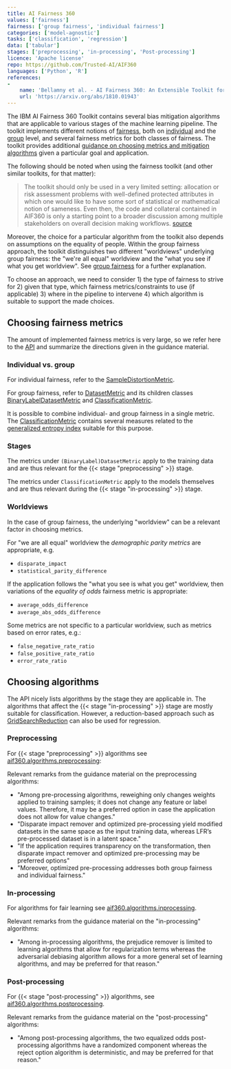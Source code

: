 ```yaml
---
title: AI Fairness 360
values: ['fairness']
fairness: ['group fairness', 'individual fairness']
categories: ['model-agnostic']
tasks: ['classification', 'regression']
data: ['tabular']
stages: ['preprocessing', 'in-processing', 'Post-processing']
licence: 'Apache license'
repo: https://github.com/Trusted-AI/AIF360
languages: ['Python', 'R']
references: 
- 
    name: 'Bellamny et al. - AI Fairness 360: An Extensible Toolkit for Detecting, Understanding, and Mitigating Unwanted Algorithmic Bias'
    url: 'https://arxiv.org/abs/1810.01943'
---
```


The IBM AI Fairness 360 Toolkit contains several bias mitigation algorithms that are applicable to various stages of the machine learning pipeline.
The toolkit implements different notions of [fairness](/values/fairness), both on [individual](/fairness/individual-fairness) and the [group](/fairness/group-fairness) level, and several fairness metrics for both classes of fairness.
The toolkit provides additional [guidance on choosing metrics and mitigation algorithms](http://aif360.mybluemix.net/resources#guidance) given a particular goal and application.

The following should be noted when using the fairness toolkit (and other similar toolkits, for that matter):

> The toolkit should only be used in a very limited setting: allocation or risk assessment problems with well-defined protected attributes in which one would like to have some sort of statistical or mathematical notion of sameness. Even then, the code and collateral contained in AIF360 is only a starting point to a broader discussion among multiple stakeholders on overall decision making workflows. [source](http://aif360.mybluemix.net/resources#guidance)

Moreover, the choice for a particular algorithm from the toolkit also depends on assumptions on the equality of people.
Within the group fairness approach, the toolkit distinguishes two different "worldviews" underlying group fairness: the "we're all equal" worldview and the "what you see if what you get worldview". See [group fairness](/fairness/group-fairness) for a further explanation.

To choose an approach, we need to consider 1) the type of fairness to strive for 2) given that type, which fairness metrics/constraints to use (if applicable) 3) where in the pipeline to intervene 4) which algorithm is suitable to support the made choices.

## Choosing fairness metrics

The amount of implemented fairness metrics is very large, so we refer here to the [API](https://aif360.readthedocs.io/en/latest/modules/metrics.html) and summarize the directions given in the guidance material.

### Individual vs. group

For individual fairness, refer to the [SampleDistortionMetric](https://aif360.readthedocs.io/en/latest/modules/generated/aif360.metrics.SampleDistortionMetric.html#aif360.metrics.SampleDistortionMetric).

For group fairness, refer to [DatasetMetric](https://aif360.readthedocs.io/en/latest/modules/generated/aif360.metrics.DatasetMetric.html#aif360.metrics.DatasetMetric) and its children classes [BinaryLabelDatasetMetric](https://aif360.readthedocs.io/en/latest/modules/generated/aif360.metrics.BinaryLabelDatasetMetric.html#aif360.metrics.BinaryLabelDatasetMetric) and [ClassificationMetric](https://aif360.readthedocs.io/en/latest/modules/generated/aif360.metrics.ClassificationMetric.html#aif360.metrics.ClassificationMetric).

It is possible to combine individual- and group fairness in a single metric. 
The [ClassificationMetric](https://aif360.readthedocs.io/en/latest/modules/generated/aif360.metrics.ClassificationMetric.html#aif360.metrics.ClassificationMetric) contains several measures related to the [generalized entropy index](https://aif360.readthedocs.io/en/latest/modules/generated/aif360.metrics.ClassificationMetric.html#aif360.metrics.ClassificationMetric.generalized_entropy_index) suitable for this purpose.

### Stages

The metrics under `(BinaryLabel)DatasetMetric` apply to the training data and are thus relevant for the {{< stage "preprocessing" >}} stage.

The metrics under `ClassificationMetric` apply to the models themselves and are thus relevant during the {{< stage "in-processing" >}} stage.

### Worldviews

In the case of group fairness, the underlying "worldview" can be a relevant factor in choosing metrics.

For "we are all equal" worldview the *demographic parity metrics* are appropriate, e.g.

- `disparate_impact`
- `statistical_parity_difference`

If the application follows the "what you see is what you get" worldview, then variations of the *equality of odds* fairness metric is appropriate:

- `average_odds_difference`
- `average_abs_odds_difference`

Some metrics are not specific to a particular worldview, such as metrics based on error rates, e.g.:

- `false_negative_rate_ratio`
- `false_positive_rate_ratio`
- `error_rate_ratio`

## Choosing algorithms

The API nicely lists algorithms by the stage they are applicable in.
The algorithms that affect the {{< stage "in-processing" >}} stage are mostly suitable for classification.
However, a reduction-based approach such as [GridSearchReduction]( https://aif360.readthedocs.io/en/latest/modules/generated/aif360.algorithms.inprocessing.GridSearchReduction.html#aif360.algorithms.inprocessing.GridSearchReduction) can also be used for regression.

### Preprocessing

For {{< stage "preprocessing" >}} algorithms see [aif360.algorithms.preprocessing](https://aif360.readthedocs.io/en/latest/modules/algorithms.html#module-aif360.algorithms.preprocessing):

Relevant remarks from the guidance material on the preprocessing algorithms:

- "Among pre-processing algorithms, reweighing only changes weights applied to training samples; it does not change any feature or label values. Therefore, it may be a preferred option in case the application does not allow for value changes."
- "Disparate impact remover and optimized pre-processing yield modified datasets in the same space as the input training data, whereas LFR’s pre-processed dataset is in a latent space."
- "If the application requires transparency on the transformation, then disparate impact remover and optimized pre-processing may be preferred options"
- "Moreover, optimized pre-processing addresses both group fairness and individual fairness."

### In-processing

For algorithms for fair learning see [aif360.algorithms.inprocessing](https://aif360.readthedocs.io/en/latest/modules/algorithms.html#module-aif360.algorithms.inprocessing).

Relevant remarks from the guidance material on the "in-processing" algorithms:

- "Among in-processing algorithms, the prejudice remover is limited to learning algorithms that allow for regularization terms whereas the adversarial debiasing algorithm allows for a more general set of learning algorithms, and may be preferred for that reason."

### Post-processing

For {{< stage "post-processing" >}} algorithms, see [aif360.algorithms.postprocessing](https://aif360.readthedocs.io/en/latest/modules/algorithms.html#module-aif360.algorithms.postprocessing).

Relevant remarks from the guidance material on the "post-processing" algorithms:

- "Among post-processing algorithms, the two equalized odds post-processing algorithms have a randomized component whereas the reject option algorithm is deterministic, and may be preferred for that reason."

